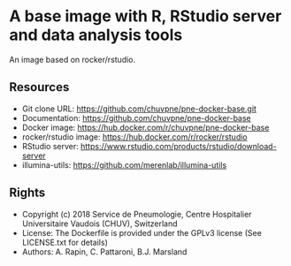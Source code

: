 A base image with R, RStudio server and data analysis tools
===========================================================

An image based on rocker/rstudio.

## Resources

* Git clone URL: https://github.com/chuvpne/pne-docker-base.git
* Documentation: https://github.com/chuvpne/pne-docker-base
* Docker image: https://hub.docker.com/r/chuvpne/pne-docker-base
* rocker/rstudio image: https://hub.docker.com/r/rocker/rstudio
* RStudio server: https://www.rstudio.com/products/rstudio/download-server
* illumina-utils: https://github.com/merenlab/illumina-utils

## Rights

* Copyright (c) 2018 Service de Pneumologie, Centre Hospitalier Universitaire Vaudois (CHUV), Switzerland
* License: The Dockerfile is provided under the GPLv3 license (See LICENSE.txt for details)
* Authors: A. Rapin, C. Pattaroni, B.J. Marsland
